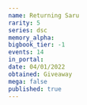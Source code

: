 ```yaml
---
name: Returning Saru
rarity: 5
series: dsc
memory_alpha:
bigbook_tier: -1
events: 14
in_portal:
date: 04/01/2022
obtained: Giveaway
mega: false
published: true
---
```



